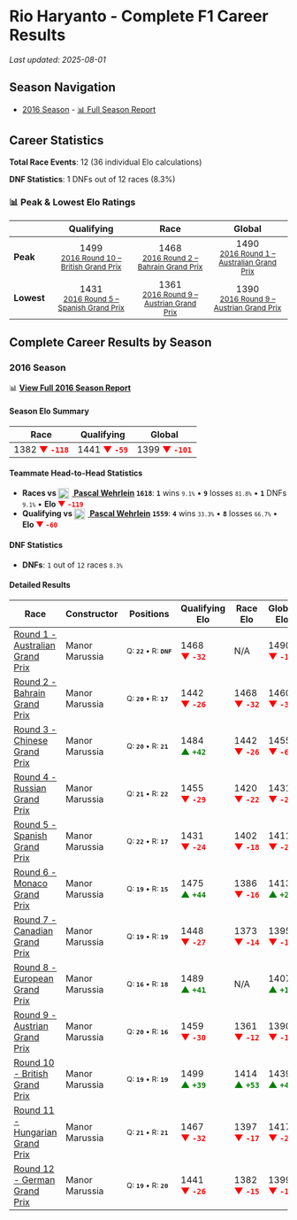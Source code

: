# Rio Haryanto - Complete F1 Career Results

*Last updated: 2025-08-01*

## Season Navigation

- [2016 Season](#2016-season) - [📊 Full Season Report](../seasons/2016-season-report)

## Career Statistics

**Total Race Events**: 12 (36 individual Elo calculations)

**DNF Statistics**: 1 DNFs out of 12 races (8.3%)

### 📊 Peak & Lowest Elo Ratings

| &nbsp; | Qualifying | Race | Global |
|-------|------------|------|--------|
| **Peak** | <center> 1499 <br/><small> [2016 Round 10 – British Grand Prix](../seasons/2016-season-report#round-10-british-grand-prix) </small></center> | <center> 1468 <br/><small> [2016 Round 2 – Bahrain Grand Prix](../seasons/2016-season-report#round-2-bahrain-grand-prix) </small></center> | <center> 1490  <br/><small> [2016 Round 1 – Australian Grand Prix](../seasons/2016-season-report#round-1-australian-grand-prix) </small></center> |
| **Lowest** | <center> 1431 <br/><small> [2016 Round 5 – Spanish Grand Prix](../seasons/2016-season-report#round-5-spanish-grand-prix) </small></center> | <center> 1361 <br/><small> [2016 Round 9 – Austrian Grand Prix](../seasons/2016-season-report#round-9-austrian-grand-prix) </small></center> | <center> 1390 <br/><small> [2016 Round 9 – Austrian Grand Prix](../seasons/2016-season-report#round-9-austrian-grand-prix) </small></center> |


## Complete Career Results by Season

### 2016 Season

📊 **[View Full 2016 Season Report](../seasons/2016-season-report)**

#### Season Elo Summary

| Race | Qualifying | Global |
|------|------------|--------|
| 1382 **<span style="color: red;">▼&nbsp;`-118`</span>** | 1441 **<span style="color: red;">▼&nbsp;`-59`</span>** | 1399 **<span style="color: red;">▼&nbsp;`-101`</span>** |

#### Teammate Head-to-Head Statistics

- **Races vs [<img src="https://upload.wikimedia.org/wikipedia/commons/b/ba/Flag_of_Germany.svg" alt="Germany" width="20" height="auto" style="vertical-align: middle; margin-right: 5px;" onerror="this.outerHTML='🇩🇪'; this.style.marginRight='5px';"/> Pascal Wehrlein](pascal-wehrlein) `1618`**: **`1`** wins <small>`9.1%`</small> • **`9`** losses <small>`81.8%`</small> • **`1`** DNFs <small>`9.1%`</small> • **Elo <span style="color: red;">▼&nbsp;`-119`</span>**
- **Qualifying vs [<img src="https://upload.wikimedia.org/wikipedia/commons/b/ba/Flag_of_Germany.svg" alt="Germany" width="20" height="auto" style="vertical-align: middle; margin-right: 5px;" onerror="this.outerHTML='🇩🇪'; this.style.marginRight='5px';"/> Pascal Wehrlein](pascal-wehrlein) `1559`**: **`4`** wins <small>`33.3%`</small> • **`8`** losses <small>`66.7%`</small> • **Elo <span style="color: red;">▼&nbsp;`-60`</span>**

#### DNF Statistics

- **DNFs**: `1` out of `12` races <small>`8.3%`</small>

#### Detailed Results

| Race | Constructor | Positions | Qualifying Elo | Race Elo | Global Elo | Teammate |
|------|-------------|-----------|----------------|----------|------------|----------|
| [Round 1 - Australian Grand Prix](../seasons/2016-season-report#round-1-australian-grand-prix) | Manor Marussia | <small>Q:&nbsp;**`22`**&nbsp;•&nbsp;R:&nbsp;**`DNF`**</small> | 1468 **<span style="color: red;">▼&nbsp;`-32`</span>** | N/A | 1490 **<span style="color: red;">▼&nbsp;`-10`</span>** | [<img src="https://upload.wikimedia.org/wikipedia/commons/b/ba/Flag_of_Germany.svg" alt="Germany" width="20" height="auto" style="vertical-align: middle; margin-right: 5px;" onerror="this.outerHTML='🇩🇪'; this.style.marginRight='5px';"/> Pascal Wehrlein](pascal-wehrlein)<br/><small>Q:&nbsp;**`21`**&nbsp;•&nbsp;R:&nbsp;**`16`**</small> |
| [Round 2 - Bahrain Grand Prix](../seasons/2016-season-report#round-2-bahrain-grand-prix) | Manor Marussia | <small>Q:&nbsp;**`20`**&nbsp;•&nbsp;R:&nbsp;**`17`**</small> | 1442 **<span style="color: red;">▼&nbsp;`-26`</span>** | 1468 **<span style="color: red;">▼&nbsp;`-32`</span>** | 1460 **<span style="color: red;">▼&nbsp;`-30`</span>** | [<img src="https://upload.wikimedia.org/wikipedia/commons/b/ba/Flag_of_Germany.svg" alt="Germany" width="20" height="auto" style="vertical-align: middle; margin-right: 5px;" onerror="this.outerHTML='🇩🇪'; this.style.marginRight='5px';"/> Pascal Wehrlein](pascal-wehrlein)<br/><small>Q:&nbsp;**`16`**&nbsp;•&nbsp;R:&nbsp;**`13`**</small> |
| [Round 3 - Chinese Grand Prix](../seasons/2016-season-report#round-3-chinese-grand-prix) | Manor Marussia | <small>Q:&nbsp;**`20`**&nbsp;•&nbsp;R:&nbsp;**`21`**</small> | 1484 **<span style="color: green;">▲&nbsp;`+42`</span>** | 1442 **<span style="color: red;">▼&nbsp;`-26`</span>** | 1455 **<span style="color: red;">▼&nbsp;`-6`</span>** | [<img src="https://upload.wikimedia.org/wikipedia/commons/b/ba/Flag_of_Germany.svg" alt="Germany" width="20" height="auto" style="vertical-align: middle; margin-right: 5px;" onerror="this.outerHTML='🇩🇪'; this.style.marginRight='5px';"/> Pascal Wehrlein](pascal-wehrlein)<br/><small>Q:&nbsp;**`21`**&nbsp;•&nbsp;R:&nbsp;**`18`**</small> |
| [Round 4 - Russian Grand Prix](../seasons/2016-season-report#round-4-russian-grand-prix) | Manor Marussia | <small>Q:&nbsp;**`21`**&nbsp;•&nbsp;R:&nbsp;**`22`**</small> | 1455 **<span style="color: red;">▼&nbsp;`-29`</span>** | 1420 **<span style="color: red;">▼&nbsp;`-22`</span>** | 1431 **<span style="color: red;">▼&nbsp;`-24`</span>** | [<img src="https://upload.wikimedia.org/wikipedia/commons/b/ba/Flag_of_Germany.svg" alt="Germany" width="20" height="auto" style="vertical-align: middle; margin-right: 5px;" onerror="this.outerHTML='🇩🇪'; this.style.marginRight='5px';"/> Pascal Wehrlein](pascal-wehrlein)<br/><small>Q:&nbsp;**`20`**&nbsp;•&nbsp;R:&nbsp;**`18`**</small> |
| [Round 5 - Spanish Grand Prix](../seasons/2016-season-report#round-5-spanish-grand-prix) | Manor Marussia | <small>Q:&nbsp;**`22`**&nbsp;•&nbsp;R:&nbsp;**`17`**</small> | 1431 **<span style="color: red;">▼&nbsp;`-24`</span>** | 1402 **<span style="color: red;">▼&nbsp;`-18`</span>** | 1411 **<span style="color: red;">▼&nbsp;`-20`</span>** | [<img src="https://upload.wikimedia.org/wikipedia/commons/b/ba/Flag_of_Germany.svg" alt="Germany" width="20" height="auto" style="vertical-align: middle; margin-right: 5px;" onerror="this.outerHTML='🇩🇪'; this.style.marginRight='5px';"/> Pascal Wehrlein](pascal-wehrlein)<br/><small>Q:&nbsp;**`21`**&nbsp;•&nbsp;R:&nbsp;**`16`**</small> |
| [Round 6 - Monaco Grand Prix](../seasons/2016-season-report#round-6-monaco-grand-prix) | Manor Marussia | <small>Q:&nbsp;**`19`**&nbsp;•&nbsp;R:&nbsp;**`15`**</small> | 1475 **<span style="color: green;">▲&nbsp;`+44`</span>** | 1386 **<span style="color: red;">▼&nbsp;`-16`</span>** | 1413 **<span style="color: green;">▲&nbsp;`+2`</span>** | [<img src="https://upload.wikimedia.org/wikipedia/commons/b/ba/Flag_of_Germany.svg" alt="Germany" width="20" height="auto" style="vertical-align: middle; margin-right: 5px;" onerror="this.outerHTML='🇩🇪'; this.style.marginRight='5px';"/> Pascal Wehrlein](pascal-wehrlein)<br/><small>Q:&nbsp;**`20`**&nbsp;•&nbsp;R:&nbsp;**`14`**</small> |
| [Round 7 - Canadian Grand Prix](../seasons/2016-season-report#round-7-canadian-grand-prix) | Manor Marussia | <small>Q:&nbsp;**`19`**&nbsp;•&nbsp;R:&nbsp;**`19`**</small> | 1448 **<span style="color: red;">▼&nbsp;`-27`</span>** | 1373 **<span style="color: red;">▼&nbsp;`-14`</span>** | 1395 **<span style="color: red;">▼&nbsp;`-18`</span>** | [<img src="https://upload.wikimedia.org/wikipedia/commons/b/ba/Flag_of_Germany.svg" alt="Germany" width="20" height="auto" style="vertical-align: middle; margin-right: 5px;" onerror="this.outerHTML='🇩🇪'; this.style.marginRight='5px';"/> Pascal Wehrlein](pascal-wehrlein)<br/><small>Q:&nbsp;**`17`**&nbsp;•&nbsp;R:&nbsp;**`17`**</small> |
| [Round 8 - European Grand Prix](../seasons/2016-season-report#round-8-european-grand-prix) | Manor Marussia | <small>Q:&nbsp;**`16`**&nbsp;•&nbsp;R:&nbsp;**`18`**</small> | 1489 **<span style="color: green;">▲&nbsp;`+41`</span>** | N/A | 1407 **<span style="color: green;">▲&nbsp;`+12`</span>** | [<img src="https://upload.wikimedia.org/wikipedia/commons/b/ba/Flag_of_Germany.svg" alt="Germany" width="20" height="auto" style="vertical-align: middle; margin-right: 5px;" onerror="this.outerHTML='🇩🇪'; this.style.marginRight='5px';"/> Pascal Wehrlein](pascal-wehrlein)<br/><small>Q:&nbsp;**`17`**&nbsp;•&nbsp;R:&nbsp;**`DNF`**</small> |
| [Round 9 - Austrian Grand Prix](../seasons/2016-season-report#round-9-austrian-grand-prix) | Manor Marussia | <small>Q:&nbsp;**`20`**&nbsp;•&nbsp;R:&nbsp;**`16`**</small> | 1459 **<span style="color: red;">▼&nbsp;`-30`</span>** | 1361 **<span style="color: red;">▼&nbsp;`-12`</span>** | 1390 **<span style="color: red;">▼&nbsp;`-17`</span>** | [<img src="https://upload.wikimedia.org/wikipedia/commons/b/ba/Flag_of_Germany.svg" alt="Germany" width="20" height="auto" style="vertical-align: middle; margin-right: 5px;" onerror="this.outerHTML='🇩🇪'; this.style.marginRight='5px';"/> Pascal Wehrlein](pascal-wehrlein)<br/><small>Q:&nbsp;**`12`**&nbsp;•&nbsp;R:&nbsp;**`10`**</small> |
| [Round 10 - British Grand Prix](../seasons/2016-season-report#round-10-british-grand-prix) | Manor Marussia | <small>Q:&nbsp;**`19`**&nbsp;•&nbsp;R:&nbsp;**`19`**</small> | 1499 **<span style="color: green;">▲&nbsp;`+39`</span>** | 1414 **<span style="color: green;">▲&nbsp;`+53`</span>** | 1439 **<span style="color: green;">▲&nbsp;`+49`</span>** | [<img src="https://upload.wikimedia.org/wikipedia/commons/b/ba/Flag_of_Germany.svg" alt="Germany" width="20" height="auto" style="vertical-align: middle; margin-right: 5px;" onerror="this.outerHTML='🇩🇪'; this.style.marginRight='5px';"/> Pascal Wehrlein](pascal-wehrlein)<br/><small>Q:&nbsp;**`20`**&nbsp;•&nbsp;R:&nbsp;**`22`**</small> |
| [Round 11 - Hungarian Grand Prix](../seasons/2016-season-report#round-11-hungarian-grand-prix) | Manor Marussia | <small>Q:&nbsp;**`21`**&nbsp;•&nbsp;R:&nbsp;**`21`**</small> | 1467 **<span style="color: red;">▼&nbsp;`-32`</span>** | 1397 **<span style="color: red;">▼&nbsp;`-17`</span>** | 1417 **<span style="color: red;">▼&nbsp;`-21`</span>** | [<img src="https://upload.wikimedia.org/wikipedia/commons/b/ba/Flag_of_Germany.svg" alt="Germany" width="20" height="auto" style="vertical-align: middle; margin-right: 5px;" onerror="this.outerHTML='🇩🇪'; this.style.marginRight='5px';"/> Pascal Wehrlein](pascal-wehrlein)<br/><small>Q:&nbsp;**`20`**&nbsp;•&nbsp;R:&nbsp;**`19`**</small> |
| [Round 12 - German Grand Prix](../seasons/2016-season-report#round-12-german-grand-prix) | Manor Marussia | <small>Q:&nbsp;**`19`**&nbsp;•&nbsp;R:&nbsp;**`20`**</small> | 1441 **<span style="color: red;">▼&nbsp;`-26`</span>** | 1382 **<span style="color: red;">▼&nbsp;`-15`</span>** | 1399 **<span style="color: red;">▼&nbsp;`-18`</span>** | [<img src="https://upload.wikimedia.org/wikipedia/commons/b/ba/Flag_of_Germany.svg" alt="Germany" width="20" height="auto" style="vertical-align: middle; margin-right: 5px;" onerror="this.outerHTML='🇩🇪'; this.style.marginRight='5px';"/> Pascal Wehrlein](pascal-wehrlein)<br/><small>Q:&nbsp;**`17`**&nbsp;•&nbsp;R:&nbsp;**`17`**</small> |

